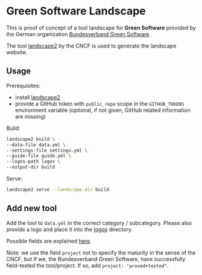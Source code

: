 # Green Software Landscape

This is proof of concept of a tool landscape for **Green Software** provided by the German organization [Bundesverband Green Software](https://www.bundesverband-green-software.de/).

The tool [landscape2](https://github.com/cncf/landscape2/) by the CNCF is used to generate the landscape website.

## Usage

Prerequisites:

- install [landscape2](https://github.com/cncf/landscape2/blob/main/README.md#installation)
- provide a GitHub token with `public_repo` scope in the `GITHUB_TOKENS` environment variable (optional, if not given, GitHub related information are missing)

Build:
  
```sh
landscape2 build \
--data-file data.yml \
--settings-file settings.yml \
--guide-file guide.yml \
--logos-path logos \
--output-dir build
```

Serve:

```sh
landscape2 serve --landscape-dir build
```

## Add new tool

Add the tool to `data.yml` in the correct category / subcategory.
Please also provide a logo and place it into the [logos](./logos/) directory.

Possible fields are explained [here](https://github.com/cncf/landscape2/blob/main/docs/config/data.yml).

Note: we use the field `project` not to specify the maturity in the sense of the CNCF, but if we, the Bundesverband Green Software, have successfully field-tested the tool/project. If so, add `project: "proved+tested"`.
